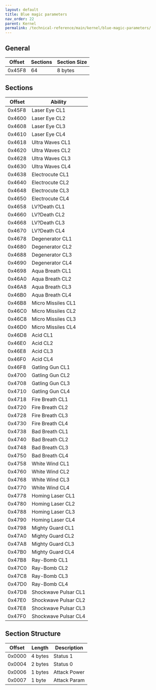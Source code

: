 ```yaml
---
layout: default
title: Blue magic parameters
nav_order: 22
parent: Kernel
permalink: /technical-reference/main/kernel/blue-magic-parameters/
---
```


## General

| Offset | Sections | Section Size |
|--------|----------|--------------|
| 0x45F8 | 64       | 8 bytes      |

## Sections

| Offset | Ability              |
|--------|----------------------|
| 0x45F8 | Laser Eye CL1        |
| 0x4600 | Laser Eye CL2        |
| 0x4608 | Laser Eye CL3        |
| 0x4610 | Laser Eye CL4        |
| 0x4618 | Ultra Waves CL1      |
| 0x4620 | Ultra Waves CL2      |
| 0x4628 | Ultra Waves CL3      |
| 0x4630 | Ultra Waves CL4      |
| 0x4638 | Electrocute CL1      |
| 0x4640 | Electrocute CL2      |
| 0x4648 | Electrocute CL3      |
| 0x4650 | Electrocute CL4      |
| 0x4658 | LV?Death CL1         |
| 0x4660 | LV?Death CL2         |
| 0x4668 | LV?Death CL3         |
| 0x4670 | LV?Death CL4         |
| 0x4678 | Degenerator CL1      |
| 0x4680 | Degenerator CL2      |
| 0x4688 | Degenerator CL3      |
| 0x4690 | Degenerator CL4      |
| 0x4698 | Aqua Breath CL1      |
| 0x46A0 | Aqua Breath CL2      |
| 0x46A8 | Aqua Breath CL3      |
| 0x46B0 | Aqua Breath CL4      |
| 0x46B8 | Micro Missiles CL1   |
| 0x46C0 | Micro Missiles CL2   |
| 0x46C8 | Micro Missiles CL3   |
| 0x46D0 | Micro Missiles CL4   |
| 0x46D8 | Acid CL1             |
| 0x46E0 | Acid CL2             |
| 0x46E8 | Acid CL3             |
| 0x46F0 | Acid CL4             |
| 0x46F8 | Gatling Gun CL1      |
| 0x4700 | Gatling Gun CL2      |
| 0x4708 | Gatling Gun CL3      |
| 0x4710 | Gatling Gun CL4      |
| 0x4718 | Fire Breath CL1      |
| 0x4720 | Fire Breath CL2      |
| 0x4728 | Fire Breath CL3      |
| 0x4730 | Fire Breath CL4      |
| 0x4738 | Bad Breath CL1       |
| 0x4740 | Bad Breath CL2       |
| 0x4748 | Bad Breath CL3       |
| 0x4750 | Bad Breath CL4       |
| 0x4758 | White Wind CL1       |
| 0x4760 | White Wind CL2       |
| 0x4768 | White Wind CL3       |
| 0x4770 | White Wind CL4       |
| 0x4778 | Homing Laser CL1     |
| 0x4780 | Homing Laser CL2     |
| 0x4788 | Homing Laser CL3     |
| 0x4790 | Homing Laser CL4     |
| 0x4798 | Mighty Guard CL1     |
| 0x47A0 | Mighty Guard CL2     |
| 0x47A8 | Mighty Guard CL3     |
| 0x47B0 | Mighty Guard CL4     |
| 0x47B8 | Ray-Bomb CL1         |
| 0x47C0 | Ray-Bomb CL2         |
| 0x47C8 | Ray-Bomb CL3         |
| 0x47D0 | Ray-Bomb CL4         |
| 0x47D8 | Shockwave Pulsar CL1 |
| 0x47E0 | Shockwave Pulsar CL2 |
| 0x47E8 | Shockwave Pulsar CL3 |
| 0x47F0 | Shockwave Pulsar CL4 |

## Section Structure

| Offset | Length  | Description  |
|--------|---------|--------------|
| 0x0000 | 4 bytes | Status 1     |
| 0x0004 | 2 bytes | Status 0     |
| 0x0006 | 1 bytes | Attack Power |
| 0x0007 | 1 byte  | Attack Param |